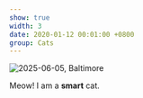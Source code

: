 ```yaml
---
show: true
width: 3
date: 2020-01-12 00:01:00 +0800
group: Cats
---
```

<div>
    <img data-src="{{ 'assets/images/etc/cat2.jpg' | relative_url }}" class="lazy w-100 rounded-xl" src="{{ '/assets/images/empty_300x200.png' | relative_url }}" data-toggle="tooltip" data-placement="top" title="2025-06-05, Baltimore">
    <div class="card-body">
        <p class="card-text small">
        Meow! I am a <b>smart</b> cat.
        </p>
    </div>
</div>
